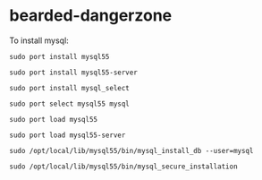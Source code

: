 bearded-dangerzone
==================

To install mysql:

``` sudo port install mysql55 ```

``` sudo port install mysql55-server ```

``` sudo port install mysql_select ```

``` sudo port select mysql55 mysql ```

``` sudo port load mysql55 ```

``` sudo port load mysql55-server ```

``` sudo /opt/local/lib/mysql55/bin/mysql_install_db --user=mysql ```

``` sudo /opt/local/lib/mysql55/bin/mysql_secure_installation ```
